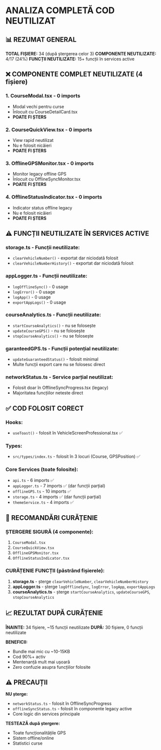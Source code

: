 # ANALIZA COMPLETĂ COD NEUTILIZAT

## 📊 REZUMAT GENERAL

**TOTAL FIȘIERE:** 34 (după ștergerea celor 3)
**COMPONENTE NEUTILIZATE:** 4/17 (24%)
**FUNCȚII NEUTILIZATE:** 15+ funcții în services active

## ❌ COMPONENTE COMPLET NEUTILIZATE (4 fișiere)

### **1. CourseModal.tsx** - 0 imports
- Modal vechi pentru curse
- Înlocuit cu CourseDetailCard.tsx
- **POATE FI ȘTERS**

### **2. CourseQuickView.tsx** - 0 imports  
- View rapid neutilizat
- Nu e folosit nicăieri
- **POATE FI ȘTERS**

### **3. OfflineGPSMonitor.tsx** - 0 imports
- Monitor legacy offline GPS
- Înlocuit cu OfflineSyncMonitor.tsx
- **POATE FI ȘTERS**

### **4. OfflineStatusIndicator.tsx** - 0 imports
- Indicator status offline legacy
- Nu e folosit nicăieri
- **POATE FI ȘTERS**

## ⚠️ FUNCȚII NEUTILIZATE ÎN SERVICES ACTIVE

### **storage.ts - Funcții neutilizate:**
- `clearVehicleNumber()` - exportat dar niciodată folosit
- `clearVehicleNumberHistory()` - exportat dar niciodată folosit

### **appLogger.ts - Funcții neutilizate:**
- `logOfflineSync()` - 0 usage
- `logError()` - 0 usage  
- `logApp()` - 0 usage
- `exportAppLogs()` - 0 usage

### **courseAnalytics.ts - Funcții neutilizate:**
- `startCourseAnalytics()` - nu se folosește
- `updateCourseGPS()` - nu se folosește
- `stopCourseAnalytics()` - nu se folosește

### **garanteedGPS.ts - Funcții potențial neutilizate:**
- `updateGuaranteedStatus()` - folosit minimal
- Multe funcții export care nu se folosesc direct

### **networkStatus.ts - Service parțial neutilizat:**
- Folosit doar în OfflineSyncProgress.tsx (legacy)
- Majoritatea funcțiilor neteste direct

## ✅ COD FOLOSIT CORECT

### **Hooks:**
- `useToast()` - folosit în VehicleScreenProfessional.tsx ✅

### **Types:**
- `src/types/index.ts` - folosit în 3 locuri (Course, GPSPosition) ✅

### **Core Services (toate folosite):**
- `api.ts` - 6 imports ✅
- `appLogger.ts` - 7 imports ✅ (dar funcții parțial)
- `offlineGPS.ts` - 10 imports ✅
- `storage.ts` - 4 imports ✅ (dar funcții parțial)
- `themeService.ts` - 4 imports ✅

## 🎯 RECOMANDĂRI CURĂȚENIE

### **ȘTERGERE SIGURĂ (4 componente):**
1. `CourseModal.tsx`
2. `CourseQuickView.tsx` 
3. `OfflineGPSMonitor.tsx`
4. `OfflineStatusIndicator.tsx`

### **CURĂȚENIE FUNCȚII (păstrând fișierele):**
1. **storage.ts** - șterge `clearVehicleNumber`, `clearVehicleNumberHistory`
2. **appLogger.ts** - șterge `logOfflineSync`, `logError`, `logApp`, `exportAppLogs`
3. **courseAnalytics.ts** - șterge `startCourseAnalytics`, `updateCourseGPS`, `stopCourseAnalytics`

## 📈 REZULTAT DUPĂ CURĂȚENIE

**ÎNAINTE:** 34 fișiere, ~15 funcții neutilizate
**DUPĂ:** 30 fișiere, 0 funcții neutilizate

**BENEFICII:**
- Bundle mai mic cu ~10-15KB
- Cod 90%+ activ
- Mentenanță mult mai ușoară
- Zero confuzie asupra funcțiilor folosite

## ⚠️ PRECAUȚII

**NU șterge:**
- `networkStatus.ts` - folosit în OfflineSyncProgress
- `offlineSyncStatus.ts` - folosit în componente legacy active
- Core logic din services principale

**TESTEAZĂ după ștergere:**
- Toate funcționalitățile GPS
- Sistem offline/online
- Statistici curse